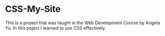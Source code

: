 # CSS-My-Site
This is a project that was taught in the Web Development Course by Angela Yu. In this poject I learned to use CSS effectively.
